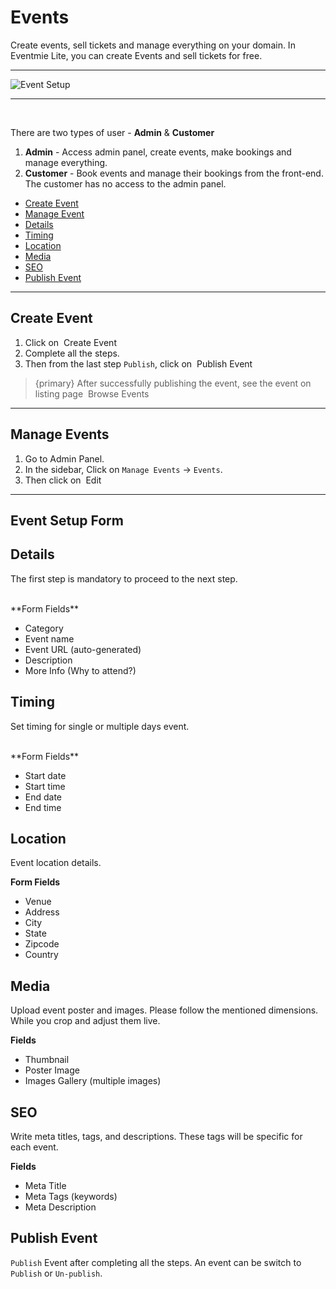 # Events

Create events, sell tickets and manage everything on your domain. In Eventmie Lite, you can create Events and sell tickets for free.

---

![Event Setup](https://eventmie-docs.classiebit.com/images/create-event-1.jpg "Event Setup")

---

<br>

There are two types of user - **Admin** & **Customer**

1. **Admin** - Access admin panel, create events, make bookings and manage everything.
2. **Customer** - Book events and manage their bookings from the front-end. The customer has no access to the admin panel.


- [Create Event](#Create-Event)
- [Manage Event](#Manage-Event)
- [Details](#Details)
- [Timing](#Timing)
- [Location](#Location)
- [Media](#Media)
- [SEO](#SEO)
- [Publish Event](#Publish-Event)

---


<a name="Create-Event"></a>
## Create Event

1. Click on &nbsp;<larecipe-button type="primary" size="sm" rounded>Create Event</larecipe-button>
2. Complete all the steps.
3. Then from the last step `Publish`, click on &nbsp;<larecipe-button type="success" size="sm" rounded>Publish Event</larecipe-button>


> {primary} After successfully publishing the event, see the event on listing page &nbsp;<larecipe-button type="secondary" size="sm" rounded>Browse Events</larecipe-button>


---


<a name="Manage-Event"></a>
## Manage Events

1. Go to Admin Panel.
2. In the sidebar, Click on `Manage Events` -> `Events`.
3. Then click on &nbsp;<larecipe-button type="primary" size="sm" rounded>Edit</larecipe-button>


---

## Event Setup Form



<a name="Details"></a>
## Details

The first step is mandatory to proceed to the next step.

<br>
**Form Fields**

- Category
- Event name
- Event URL (auto-generated)
- Description
- More Info (Why to attend?)



<a name="Timing"></a>
## Timing

Set timing for single or multiple days event.

<br>
**Form Fields**

- Start date
- Start time
- End date
- End time


<a name="Location"></a>
## Location

Event location details.

**Form Fields**

- Venue
- Address
- City
- State
- Zipcode
- Country


<a name="Media"></a>
## Media

Upload event poster and images. Please follow the mentioned dimensions. While you crop and adjust them live.


**Fields**

- Thumbnail
- Poster Image
- Images Gallery (multiple images)


<a name="SEO"></a>
## SEO

Write meta titles, tags, and descriptions. These tags will be specific for each event. 

**Fields**

- Meta Title
- Meta Tags (keywords)
- Meta Description


<a name="Publish-Event"></a>
## Publish Event

`Publish` Event after completing all the steps. An event can be switch to `Publish` or `Un-publish`.
